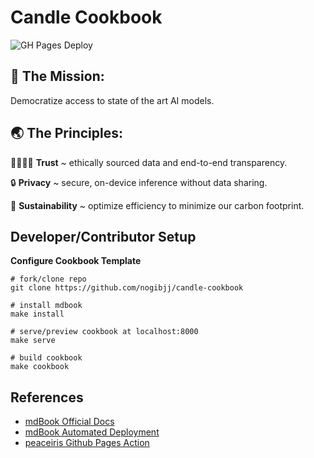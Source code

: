 # Candle Cookbook

![GH Pages Deploy](https://github.com/nogibjj/candle-cookbook/actions/workflows/deploy.yml/badge.svg)

## 🚀 The Mission:

Democratize access to state of the art AI models.


## 🌏 The Principles: 

🫱🏾‍🫲🏼 **Trust** ~ ethically sourced data and end-to-end transparency.

🔒 **Privacy** ~ secure, on-device inference without data sharing.

🌱 **Sustainability** ~ optimize efficiency to minimize our carbon footprint.


## Developer/Contributor Setup

**Configure Cookbook Template**

```
# fork/clone repo
git clone https://github.com/nogibjj/candle-cookbook

# install mdbook
make install

# serve/preview cookbook at localhost:8000
make serve

# build cookbook
make cookbook
```

## References

* [mdBook Official Docs](https://rust-lang.github.io/mdBook/)
* [mdBook Automated Deployment](https://github.com/rust-lang/mdBook/wiki/Automated-Deployment)
* [peaceiris Github Pages Action](https://github.com/peaceiris/actions-gh-pages)

